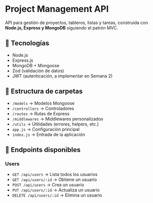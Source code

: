 # Project Management API

API para gestión de proyectos, tableros, listas y tareas, construida con **Node.js, Express y MongoDB** siguiendo el patrón MVC.

## 🚀 Tecnologías
- Node.js
- Express.js
- MongoDB + Mongoose
- Zod (validación de datos)
- JWT (autenticación, a implementar en Semana 2)

## 📂 Estructura de carpetas
- `/models` → Modelos Mongoose
- `/controllers` → Controladores
- `/routes` → Rutas de Express
- `/middlewares` → Middlewares personalizados
- `/utils` → Utilidades (errores, helpers, etc.)
- `app.js` → Configuración principal
- `index.js` → Entrada de la aplicación


## 📌 Endpoints disponibles
### Users
- `GET /api/users` → Lista todos los usuarios
- `GET /api/users/:id` → Obtiene un usuario
- `POST /api/users` → Crea un usuario
- `PUT /api/users/:id` → Actualiza un usuario
- `DELETE /api/users/:id` → Elimina un usuario

